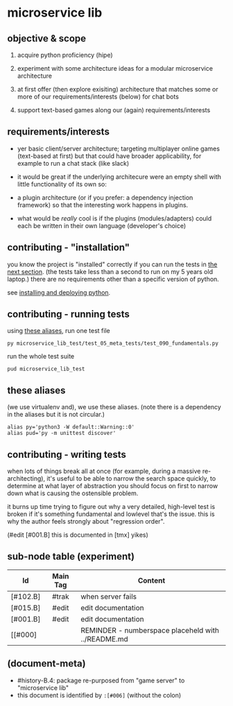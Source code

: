 # microservice lib

## objective & scope

  1. acquire python proficiency (hipe)

  1. experiment with some architecture ideas for
     a modular microservice architecture

  1. at first offer (then explore exisiting) architecture
     that matches some or more of our requirements/interests (below)
     for chat bots

  1. support text-based games along our (again) requirements/interests




## requirements/interests

   - yer basic client/server architecture; targeting multiplayer online
     games (text-based at first) but that could have broader applicability,
     for example to run a chat stack (like slack)

   - it would be great if the underlying architecure were an empty shell
     with little functionality of its own so:

   - a plugin architecture (or if you prefer: a dependency injection
     framework) so that the interesting work happens in plugins.

   - what would be *really* cool is if the plugins (modules/adapters)
     could each be written in their own language (developer's choice)




## contributing - "installation"

you know the project is "installed" correctly if you can run the tests
in [the next section](#running-tests). (the tests take less than a second
to run on my 5 years old laptop.) there are no requirements other than
a specific version of python.

see [installing and deploying python](../README.md#018).




## <a name='running-tests'></a>contributing - running tests


using [these aliases](#aliases),
run one test file

    py microservice_lib_test/test_05_meta_tests/test_090_fundamentals.py


run the whole test suite

    pud microservice_lib_test




## <a name=aliases></a>these aliases

(we use virtualenv and), we use these aliases. (note there is a dependency
in the aliases but it is not circular.)

    alias py='python3 -W default::Warning::0'
    alias pud='py -m unittest discover'




## <a name="regression-order">contributing - writing tests

when lots of things break all at once (for example, during a massive
re-architecting), it's useful to be able to narrow the search space
quickly, to determine at what layer of abstraction you should focus on
first to narrow down what is causing the ostensible problem.

it burns up time trying to figure out why a very detailed, high-level
test is broken if it's something fundamental and lowlevel that's the issue.
this is why the author feels strongly about "regression order".

(#edit [#001.B] this is documented in [tmx] yikes)




## sub-node table (experiment)

|Id                         | Main Tag | Content |
|---------------------------|:-----:|-
|[#102.B]                   | #trak | when server fails
|[#015.B]                   | #edit | edit documentation
|[#001.B]                   | #edit | edit documentation
[[#000]                     |       | REMINDER - numberspace placeheld with ../README.md




## (document-meta)

  - #history-B.4: package re-purposed from "game server" to "microservice lib"
  - this document is identified by `:[#006]` (without the colon)
